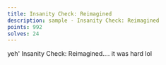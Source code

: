 ```yaml
---
title: Insanity Check: Reimagined
description: sample - Insanity Check: Reimagined
points: 992
solves: 24
---
```


yeh' Insanity Check: Reimagined.... it was hard lol
